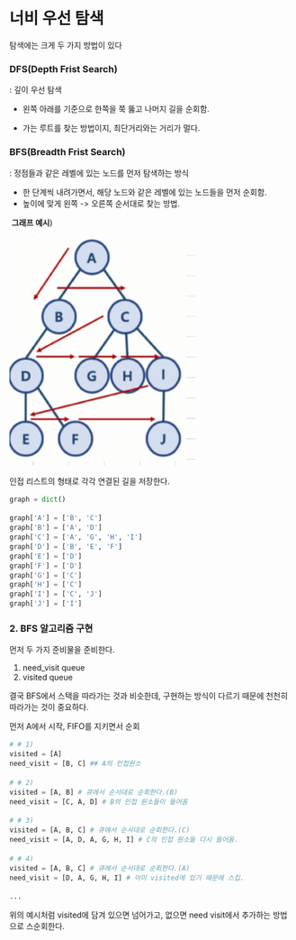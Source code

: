 # 너비 우선 탐색



탐색에는 크게 두 가지 방법이 있다

### DFS(Depth Frist Search)

: 깊이 우선 탐색

- 왼쪽 아래를 기준으로 한쪽을 쭉 뚫고 나머지 길을 순회함.

- 가는 루트를 찾는 방법이지, 최단거리와는 거리가 멀다.

  

### BFS(Breadth Frist Search)

: 정점들과 같은 레벨에 있는 노드를 먼저 탐색하는 방식

- 한 단계씩 내려가면서, 해당 노드와 같은 레벨에 있는 노드들을 먼저 순회함.
- 높이에 맞게 왼쪽 -> 오른쪽 순서대로 찾는 방법.



​    **그래프 예시**)



![image-20200222223543765](capture/BFS.png)

인접 리스트의 형태로 각각 연결된 길을 저장한다.

```python
graph = dict()

graph['A'] = ['B', 'C']
graph['B'] = ['A', 'D']
graph['C'] = ['A', 'G', 'H', 'I']
graph['D'] = ['B', 'E', 'F']
graph['E'] = ['D']
graph['F'] = ['D']
graph['G'] = ['C']
graph['H'] = ['C']
graph['I'] = ['C', 'J']
graph['J'] = ['I']
```



### 2. BFS 알고리즘 구현

먼저 두 가지 준비물을 준비한다.

1) need_visit  queue
2) visited queue

결국 BFS에서 스택을 따라가는 것과 비슷한데,  구현하는 방식이 다르기 때문에 천천히 따라가는 것이 중요하다.

먼저 A에서 시작, FIFO를 지키면서 순회

```python
# # 1)
visited = [A]
need_visit = [B, C] ## A의 인접원소

# # 2) 
visited = [A, B] # 큐에서 순서대로 순회한다.(B)
need_visit = [C, A, D] # B의 인접 원소들이 들어옴

# # 3) 
visited = [A, B, C] # 큐에서 순서대로 순회한다.(C)
need_visit = [A, D, A, G, H, I] # C의 인접 원소들 다시 들어옴.

# # 4) 
visited = [A, B, C] # 큐에서 순서대로 순회한다.(A)
need_visit = [D, A, G, H, I] # 이미 visited에 있기 때문에 스킵.

...
```

위의 예시처럼 visited에 담겨 있으면 넘어가고, 없으면 need visit에서 추가하는 방법으로 스순회한다.


